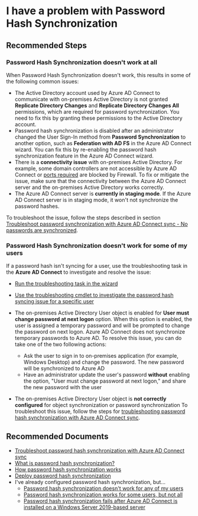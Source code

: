<properties
    pageTitle="I have a problem with Password Hash Synchronization"
    description="I have a problem with Password Hash Synchronization"
    service="microsoft.activedirectory"
    resource="activedirectory"
    authors="rodejo"
    ms.author="rodejo"
    displayOrder=""
    selfHelpType="generic"
    supportTopicIds="32684516"
    resourceTags=""
    productPesIds="16666"
    cloudEnvironments="public, Fairfax, Mooncake, usnat, ussec"
    articleId="b256c701-58a4-42b5-b18c-2ed31cbeae2a"
	ownershipId="AzureIdentity_AzureActiveDirectoryConnect"
/>

# I have a problem with Password Hash Synchronization

## **Recommended Steps**

### Password Hash Synchronization doesn't work at all

When Password Hash Synchronization doesn't work, this results in some of the following common issues:

* The Active Directory account used by Azure AD Connect to communicate with on-premises Active Directory is not granted **Replicate Directory Changes** and **Replicate Directory Changes All** permissions, which are required for password synchronization. You need to fix this by granting these permissions to the Active Directory account.
* Password hash synchronization is disabled after an administrator changed the User Sign-In method from **Password Synchronization** to another option, such as **Federation with AD FS** in the Azure AD Connect wizard. You can fix this by re-enabling the password hash synchronization feature in the Azure AD Connect wizard.
* There is a **connectivity issue** with on-premises Active Directory. For example, some domain controllers are not accessible by Azure AD Connect or [ports required](https://docs.microsoft.com/azure/active-directory/connect/active-directory-aadconnect-ports#table-1---azure-ad-connect-and-on-premises-ad) are blocked by Firewall. To fix or mitigate the issue, make sure that the connectivity between the Azure AD Connect server and the on-premises Active Directory works correctly.
* The Azure AD Connect server is **currently in staging mode**. If the Azure AD Connect server is in staging mode, it won't not synchronize the password hashes.

To troubleshoot the issue, follow the steps described in section [Troubleshoot password synchronization with Azure AD Connect sync - No passwords are synchronized](https://docs.microsoft.com/azure/active-directory/hybrid/tshoot-connect-password-hash-synchronization#no-passwords-are-synchronized-troubleshoot-by-using-the-troubleshooting-task).

### Password Hash Synchronization doesn't work for some of my users

If a password hash isn't syncing for a user, use the troubleshooting task in the **Azure AD Connect** to investigate and resolve the issue:

* [Run the troubleshooting task in the wizard](https://docs.microsoft.com/azure/active-directory/hybrid/tshoot-connect-objectsync#troubleshooting-task)
* [Use the troubleshooting cmdlet to investigate the password hash syncing issue for a specific user](https://docs.microsoft.com/azure/active-directory/hybrid/tshoot-connect-password-hash-synchronization#one-object-is-not-synchronizing-passwords-troubleshoot-by-using-the-troubleshooting-task)

* The on-premises Active Directory User object is enabled for **User must change password at next logon** option. When this option is enabled, the user is assigned a temporary password and will be prompted to change the password on next logon. Azure AD Connect does not synchronize temporary passwords to Azure AD. To resolve this issue, you can do take one of the two following actions:

    * Ask the user to sign in to on-premises application (for example, Windows Desktop) and change the password. The new password will be synchronized to Azure AD
    * Have an administrator update the user's password **without** enabling the option, "User must change password at next logon," and share the new password with the user

* The on-premises Active Directory User object is **not correctly configured** for object synchronization or password synchronization
To troubleshoot this issue, follow the steps for [troubleshooting password hash synchronization with Azure AD Connect sync](https://docs.microsoft.com/azure/active-directory/hybrid/tshoot-connect-password-hash-synchronization).

## **Recommended Documents**

* [Troubleshoot password hash synchronization with Azure AD Connect sync](https://docs.microsoft.com/azure/active-directory/hybrid/tshoot-connect-password-hash-synchronization)
* [What is password hash synchronization?](https://docs.microsoft.com/azure/active-directory/hybrid/whatis-phs)
* [How password hash synchronization works](https://docs.microsoft.com/azure/active-directory/hybrid/how-to-connect-password-hash-synchronization#how-password-hash-synchronization-works)
* [Deploy password hash synchronization](https://docs.microsoft.com/azure/active-directory/hybrid/how-to-connect-password-hash-synchronization#enable-password-hash-synchronization)
* I've already configured password hash synchronization, but...
    * [Password hash synchronization doesn't work for any of my users](password-hash-synchronization-does-not-work-at-all)
    * [Password hash synchronization works for some users, but not all](password-hash-synchronization-does-not-work-for-some-of-my-users)
    * [Password hash synchronization fails after Azure AD Connect is installed on a Windows Server 2019-based server](https://docs.microsoft.com/troubleshoot/azure/active-directory/tvp-errors-when-aadconnect-installed-on-windows-server-2019)
